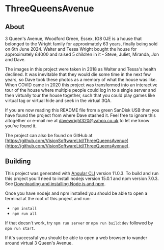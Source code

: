 # ThreeQueensAvenue

## About

3 Queen's Avenue, Woodford Green, Essex, IG8 0JE is a house that belonged to the Wright family for approximately 63 years, finally being sold on 6th June 2024. Walter and Tessa Wright bought the house for approximately £4000 and raised 5 children in it - Steve, Juliet, Miranda, Jon and Dave.

The images in this project were taken in 2018 as Walter and Tessa's health declined. It was inevitable that they would die some time in the next few years, so Dave took these photos as a memory of what the house was like. When COVID came in 2020 this project was transformed into an interactive tour of the house where multiple people could log in to a single server and then virtually tour the house together, such that you could play games like virtual tag or virtual hide and seek in the virtual 3QA.

If you are now reading this README file from a green SanDisk USB then you have found the project from where Dave stashed it. Feel free to ignore this altogether or e-mail me at [davewright320@yahoo.co.uk](mailto:davewright320@yahoo.co.uk) to let me know you've found it.

The project can also be found on GitHub at [https://github.com/VisionSoftwareLtd/ThreeQueensAvenue](https://github.com/VisionSoftwareLtd/ThreeQueensAvenue).

## Building

This project was generated with [Angular CLI](https://github.com/angular/angular-cli) version 11.0.3. To build and run this project you'll need to install nodejs version 15.0.1 and npm version 7.0.3. See [Downloading and installing Node.js and npm](https://docs.npmjs.com/downloading-and-installing-node-js-and-npm).

Once you have nodejs and npm installed you should be able to open a terminal at the root of this project and run:
* `npm install`
* `npm run all`

If that doesn't work, try `npm run server` or `npm run build:dev` followed by `npm run start`.

If it's successful you should be able to open a web browser to wander around virtual 3 Queen's Avenue.
